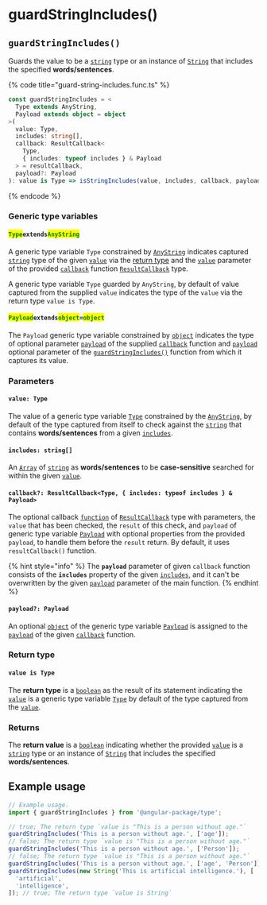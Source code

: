 # guardStringIncludes()

## `guardStringIncludes()`

Guards the value to be a [`string`](https://developer.mozilla.org/en-US/docs/Web/JavaScript/Reference/Global\_Objects/String) type or an instance of [`String`](https://developer.mozilla.org/en-US/docs/Web/JavaScript/Reference/Global\_Objects/String) that includes the specified **words/sentences**.

{% code title="guard-string-includes.func.ts" %}
```typescript
const guardStringIncludes = <
  Type extends AnyString,
  Payload extends object = object
>(
  value: Type,
  includes: string[],
  callback: ResultCallback<
    Type,
    { includes: typeof includes } & Payload
  > = resultCallback,
  payload?: Payload
): value is Type => isStringIncludes(value, includes, callback, payload);
```
{% endcode %}

### Generic type variables

#### <mark style="color:green;">**`Type`**</mark>**`extends`**<mark style="color:green;">**`AnyString`**</mark>

A generic type variable `Type` constrained by [`AnyString`](../types/anystring.md) indicates captured [`string`](https://www.typescriptlang.org/docs/handbook/basic-types.html#string) type of the given [`value`](guardstringincludes.md#value-type) via the [return type](guardstringincludes.md#return-type) and the [`value`](../types/resultcallback.md#value-value) parameter of the provided [`callback`](guardstringincludes.md#callback-resultcallback-less-than-bigint-payload-greater-than) function [`ResultCallback`](../types/resultcallback.md) type.

A generic type variable `Type` guarded by `AnyString`, by default of value captured from the supplied `value` indicates the type of the `value` via the return type `value is Type`.

#### <mark style="color:green;">**`Payload`**</mark>**`extends`**<mark style="color:green;">**`object`**</mark>**`=`**<mark style="color:green;">**`object`**</mark>

The `Payload` generic type variable constrained by [`object`](https://www.typescriptlang.org/docs/handbook/basic-types.html#object) indicates the type of optional parameter [`payload`](../types/resultcallback.md#payload-payload) of the supplied [`callback`](guardstringincludes.md#callback-resultcallback-less-than-type-payload-greater-than) function and [`payload`](guardstringincludes.md#payload-payload) optional parameter of the [`guardStringIncludes()`](guardstringincludes.md#guardstringincludes) function from which it captures its value.

### Parameters

#### `value: Type`

The value of a generic type variable [`Type`](guardstringincludes.md#typeextendsanystring) constrained by the [`AnyString`](../types/anystring.md), by default of the type captured from itself to check against the [`string`](https://developer.mozilla.org/en-US/docs/Web/JavaScript/Reference/Global\_Objects/String) that contains **words/sentences** from a given [`includes`](guardstringincludes.md#includes-string).

#### `includes: string[]`

An [`Array`](https://developer.mozilla.org/en-US/docs/Web/JavaScript/Reference/Global\_Objects/Array) of [`string`](https://developer.mozilla.org/en-US/docs/Web/JavaScript/Reference/Global\_Objects/String) as **words/sentences** to be **case-sensitive** searched for within the given [`value`](guardstringincludes.md#value-type).

#### `callback?: ResultCallback<Type, { includes: typeof includes } & Payload>`

The optional callback [`function`](https://developer.mozilla.org/en-US/docs/Web/JavaScript/Guide/Functions) of [`ResultCallback`](../types/resultcallback.md) type with parameters, the `value` that has been checked, the `result` of this check, and `payload` of generic type variable [`Payload`](guardstringincludes.md#payloadextendsobject) with optional properties from the provided `payload`, to handle them before the `result` return. By default, it uses `resultCallback()` function.

{% hint style="info" %}
The **`payload`** parameter of given `callback` function consists of the **`includes`** property of the given [`includes`](guardstringincludes.md#includes-string), and it can't be overwritten by the given [`payload`](guardstringincludes.md#payload-payload) parameter of the main function.
{% endhint %}

#### `payload?: Payload`

An optional [`object`](https://developer.mozilla.org/en-US/docs/Web/JavaScript/Reference/Global\_Objects/Object) of the generic type variable [`Payload`](guardstringincludes.md#payloadextendsobject-object) is assigned to the [`payload`](../types/resultcallback.md#payload-payload) of the given [`callback`](guardstringincludes.md#callback-resultcallback-less-than-bigint-payload-greater-than) function.

### Return type

#### `value is Type`

The **return type** is a [`boolean`](https://www.typescriptlang.org/docs/handbook/basic-types.html#boolean) as the result of its statement indicating the [`value`](guardstringincludes.md#value-type) is a generic type variable [`Type`](guardstringincludes.md#typeextendsanystring) by default of the type captured from the [`value`](guardstringincludes.md#value-type).

### Returns

The **return value** is a [`boolean`](https://www.typescriptlang.org/docs/handbook/basic-types.html#boolean) indicating whether the provided [`value`](guardstringincludes.md#value-type) is a [`string`](https://developer.mozilla.org/en-US/docs/Web/JavaScript/Reference/Global\_Objects/String) type or an instance of [`String`](https://developer.mozilla.org/en-US/docs/Web/JavaScript/Reference/Global\_Objects/String) that includes the specified **words/sentences**.

## Example usage

```typescript
// Example usage.
import { guardStringIncludes } from '@angular-package/type';

// true; The return type `value is "This is a person without age."`
guardStringIncludes('This is a person without age.', ['age']);
// false; The return type `value is "This is a person without age."`
guardStringIncludes('This is a person without age.', ['Person']);
// false; The return type `value is "This is a person without age."`
guardStringIncludes('This is a person without age.', ['age', 'Person']);
guardStringIncludes(new String('This is artificial intelligence.'), [
  'artificial',
  'intelligence',
]); // true; The return type `value is String`
```
